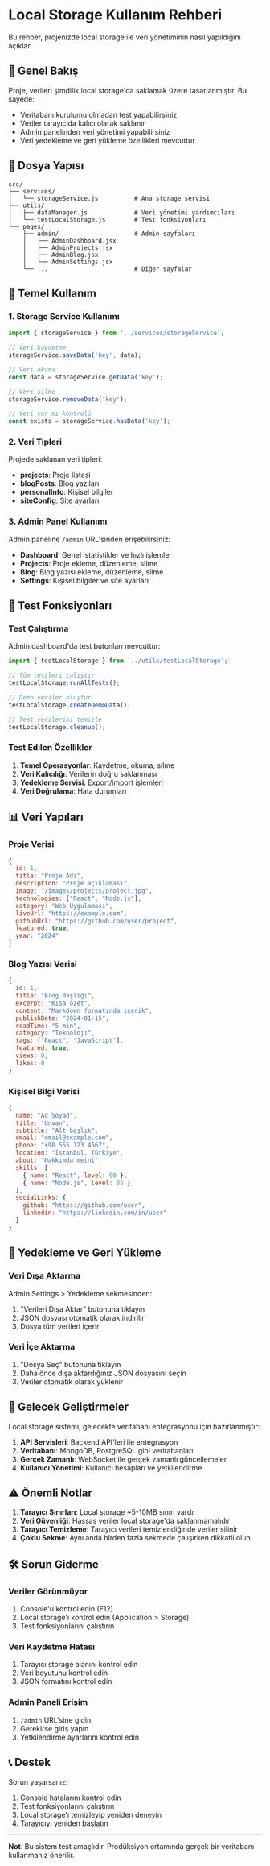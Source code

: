 # Local Storage Kullanım Rehberi

Bu rehber, projenizde local storage ile veri yönetiminin nasıl yapıldığını açıklar.

## 🎯 Genel Bakış

Proje, verileri şimdilik local storage'da saklamak üzere tasarlanmıştır. Bu sayede:
- Veritabanı kurulumu olmadan test yapabilirsiniz
- Veriler tarayıcıda kalıcı olarak saklanır
- Admin panelinden veri yönetimi yapabilirsiniz
- Veri yedekleme ve geri yükleme özellikleri mevcuttur

## 📁 Dosya Yapısı

```
src/
├── services/
│   └── storageService.js          # Ana storage servisi
├── utils/
│   ├── dataManager.js             # Veri yönetimi yardımcıları
│   └── testLocalStorage.js        # Test fonksiyonları
└── pages/
    ├── admin/                     # Admin sayfaları
    │   ├── AdminDashboard.jsx
    │   ├── AdminProjects.jsx
    │   ├── AdminBlog.jsx
    │   └── AdminSettings.jsx
    └── ...                        # Diğer sayfalar
```

## 🔧 Temel Kullanım

### 1. Storage Service Kullanımı

```javascript
import { storageService } from '../services/storageService';

// Veri kaydetme
storageService.saveData('key', data);

// Veri okuma
const data = storageService.getData('key');

// Veri silme
storageService.removeData('key');

// Veri var mı kontrolü
const exists = storageService.hasData('key');
```

### 2. Veri Tipleri

Projede saklanan veri tipleri:

- **projects**: Proje listesi
- **blogPosts**: Blog yazıları
- **personalInfo**: Kişisel bilgiler
- **siteConfig**: Site ayarları

### 3. Admin Panel Kullanımı

Admin paneline `/admin` URL'sinden erişebilirsiniz:

- **Dashboard**: Genel istatistikler ve hızlı işlemler
- **Projects**: Proje ekleme, düzenleme, silme
- **Blog**: Blog yazısı ekleme, düzenleme, silme
- **Settings**: Kişisel bilgiler ve site ayarları

## 🧪 Test Fonksiyonları

### Test Çalıştırma

Admin dashboard'da test butonları mevcuttur:

```javascript
import { testLocalStorage } from '../utils/testLocalStorage';

// Tüm testleri çalıştır
testLocalStorage.runAllTests();

// Demo veriler oluştur
testLocalStorage.createDemoData();

// Test verilerini temizle
testLocalStorage.cleanup();
```

### Test Edilen Özellikler

1. **Temel Operasyonlar**: Kaydetme, okuma, silme
2. **Veri Kalıcılığı**: Verilerin doğru saklanması
3. **Yedekleme Servisi**: Export/import işlemleri
4. **Veri Doğrulama**: Hata durumları

## 📊 Veri Yapıları

### Proje Verisi

```javascript
{
  id: 1,
  title: "Proje Adı",
  description: "Proje açıklaması",
  image: "/images/projects/project.jpg",
  technologies: ["React", "Node.js"],
  category: "Web Uygulaması",
  liveUrl: "https://example.com",
  githubUrl: "https://github.com/user/project",
  featured: true,
  year: "2024"
}
```

### Blog Yazısı Verisi

```javascript
{
  id: 1,
  title: "Blog Başlığı",
  excerpt: "Kısa özet",
  content: "Markdown formatında içerik",
  publishDate: "2024-01-15",
  readTime: "5 min",
  category: "Teknoloji",
  tags: ["React", "JavaScript"],
  featured: true,
  views: 0,
  likes: 0
}
```

### Kişisel Bilgi Verisi

```javascript
{
  name: "Ad Soyad",
  title: "Unvan",
  subtitle: "Alt başlık",
  email: "email@example.com",
  phone: "+90 555 123 4567",
  location: "İstanbul, Türkiye",
  about: "Hakkımda metni",
  skills: [
    { name: "React", level: 90 },
    { name: "Node.js", level: 85 }
  ],
  socialLinks: {
    github: "https://github.com/user",
    linkedin: "https://linkedin.com/in/user"
  }
}
```

## 🔄 Yedekleme ve Geri Yükleme

### Veri Dışa Aktarma

Admin Settings > Yedekleme sekmesinden:

1. "Verileri Dışa Aktar" butonuna tıklayın
2. JSON dosyası otomatik olarak indirilir
3. Dosya tüm verileri içerir

### Veri İçe Aktarma

1. "Dosya Seç" butonuna tıklayın
2. Daha önce dışa aktardığınız JSON dosyasını seçin
3. Veriler otomatik olarak yüklenir

## 🚀 Gelecek Geliştirmeler

Local storage sistemi, gelecekte veritabanı entegrasyonu için hazırlanmıştır:

1. **API Servisleri**: Backend API'leri ile entegrasyon
2. **Veritabanı**: MongoDB, PostgreSQL gibi veritabanları
3. **Gerçek Zamanlı**: WebSocket ile gerçek zamanlı güncellemeler
4. **Kullanıcı Yönetimi**: Kullanıcı hesapları ve yetkilendirme

## ⚠️ Önemli Notlar

1. **Tarayıcı Sınırları**: Local storage ~5-10MB sınırı vardır
2. **Veri Güvenliği**: Hassas veriler local storage'da saklanmamalıdır
3. **Tarayıcı Temizleme**: Tarayıcı verileri temizlendiğinde veriler silinir
4. **Çoklu Sekme**: Aynı anda birden fazla sekmede çalışırken dikkatli olun

## 🛠️ Sorun Giderme

### Veriler Görünmüyor

1. Console'u kontrol edin (F12)
2. Local storage'ı kontrol edin (Application > Storage)
3. Test fonksiyonlarını çalıştırın

### Veri Kaydetme Hatası

1. Tarayıcı storage alanını kontrol edin
2. Veri boyutunu kontrol edin
3. JSON formatını kontrol edin

### Admin Paneli Erişim

1. `/admin` URL'sine gidin
2. Gerekirse giriş yapın
3. Yetkilendirme ayarlarını kontrol edin

## 📞 Destek

Sorun yaşarsanız:

1. Console hatalarını kontrol edin
2. Test fonksiyonlarını çalıştırın
3. Local storage'ı temizleyip yeniden deneyin
4. Tarayıcıyı yeniden başlatın

---

**Not**: Bu sistem test amaçlıdır. Prodüksiyon ortamında gerçek bir veritabanı kullanmanız önerilir. 